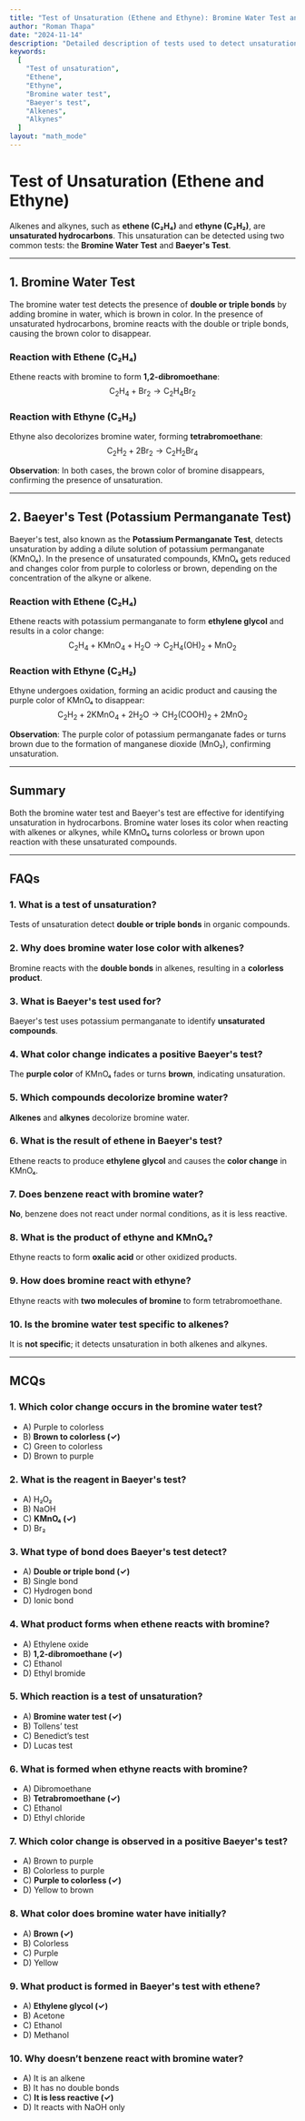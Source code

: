 ```yaml
---
title: "Test of Unsaturation (Ethene and Ethyne): Bromine Water Test and Baeyer's Test"
author: "Roman Thapa"
date: "2024-11-14"
description: "Detailed description of tests used to detect unsaturation in hydrocarbons such as ethene and ethyne, focusing on bromine water test and Baeyer's test."
keywords:
  [
    "Test of unsaturation",
    "Ethene",
    "Ethyne",
    "Bromine water test",
    "Baeyer's test",
    "Alkenes",
    "Alkynes"
  ]
layout: "math_mode"
---
```


# Test of Unsaturation (Ethene and Ethyne)

Alkenes and alkynes, such as **ethene (C₂H₄)** and **ethyne (C₂H₂)**, are **unsaturated hydrocarbons**. This unsaturation can be detected using two common tests: the **Bromine Water Test** and **Baeyer's Test**.

---

## 1. Bromine Water Test

The bromine water test detects the presence of **double or triple bonds** by adding bromine in water, which is brown in color. In the presence of unsaturated hydrocarbons, bromine reacts with the double or triple bonds, causing the brown color to disappear.

### Reaction with Ethene (C₂H₄)

Ethene reacts with bromine to form **1,2-dibromoethane**:
$$ \text{C}_2\text{H}_4 + \text{Br}_2 \rightarrow \text{C}_2\text{H}_4\text{Br}_2 $$

### Reaction with Ethyne (C₂H₂)

Ethyne also decolorizes bromine water, forming **tetrabromoethane**:
$$ \text{C}_2\text{H}_2 + 2\text{Br}_2 \rightarrow \text{C}_2\text{H}_2\text{Br}_4 $$

**Observation**: In both cases, the brown color of bromine disappears, confirming the presence of unsaturation.

---

## 2. Baeyer's Test (Potassium Permanganate Test)

Baeyer's test, also known as the **Potassium Permanganate Test**, detects unsaturation by adding a dilute solution of potassium permanganate (KMnO₄). In the presence of unsaturated compounds, KMnO₄ gets reduced and changes color from purple to colorless or brown, depending on the concentration of the alkyne or alkene.

### Reaction with Ethene (C₂H₄)

Ethene reacts with potassium permanganate to form **ethylene glycol** and results in a color change:
$$ \text{C}_2\text{H}_4 + \text{KMnO}_4 + \text{H}_2\text{O} \rightarrow \text{C}_2\text{H}_4(\text{OH})_2 + \text{MnO}_2 $$

### Reaction with Ethyne (C₂H₂)

Ethyne undergoes oxidation, forming an acidic product and causing the purple color of KMnO₄ to disappear:
$$ \text{C}_2\text{H}_2 + 2\text{KMnO}_4 + 2\text{H}_2\text{O} \rightarrow \text{CH}_2(\text{COOH})_2 + 2\text{MnO}_2 $$

**Observation**: The purple color of potassium permanganate fades or turns brown due to the formation of manganese dioxide (MnO₂), confirming unsaturation.

---

## Summary

Both the bromine water test and Baeyer's test are effective for identifying unsaturation in hydrocarbons. Bromine water loses its color when reacting with alkenes or alkynes, while KMnO₄ turns colorless or brown upon reaction with these unsaturated compounds.

---

## FAQs

### 1. What is a test of unsaturation?
Tests of unsaturation detect **double or triple bonds** in organic compounds.

### 2. Why does bromine water lose color with alkenes?
Bromine reacts with the **double bonds** in alkenes, resulting in a **colorless product**.

### 3. What is Baeyer's test used for?
Baeyer's test uses potassium permanganate to identify **unsaturated compounds**.

### 4. What color change indicates a positive Baeyer's test?
The **purple color** of KMnO₄ fades or turns **brown**, indicating unsaturation.

### 5. Which compounds decolorize bromine water?
**Alkenes** and **alkynes** decolorize bromine water.

### 6. What is the result of ethene in Baeyer's test?
Ethene reacts to produce **ethylene glycol** and causes the **color change** in KMnO₄.

### 7. Does benzene react with bromine water?
**No**, benzene does not react under normal conditions, as it is less reactive.

### 8. What is the product of ethyne and KMnO₄?
Ethyne reacts to form **oxalic acid** or other oxidized products.

### 9. How does bromine react with ethyne?
Ethyne reacts with **two molecules of bromine** to form tetrabromoethane.

### 10. Is the bromine water test specific to alkenes?
It is **not specific**; it detects unsaturation in both alkenes and alkynes.

---

## MCQs

### 1. Which color change occurs in the bromine water test?
- A) Purple to colorless
- B) **Brown to colorless (✓)**
- C) Green to colorless
- D) Brown to purple

### 2. What is the reagent in Baeyer's test?
- A) H₂O₂
- B) NaOH
- C) **KMnO₄ (✓)**
- D) Br₂

### 3. What type of bond does Baeyer's test detect?
- A) **Double or triple bond (✓)**
- B) Single bond
- C) Hydrogen bond
- D) Ionic bond

### 4. What product forms when ethene reacts with bromine?
- A) Ethylene oxide
- B) **1,2-dibromoethane (✓)**
- C) Ethanol
- D) Ethyl bromide

### 5. Which reaction is a test of unsaturation?
- A) **Bromine water test (✓)**
- B) Tollens’ test
- C) Benedict’s test
- D) Lucas test

### 6. What is formed when ethyne reacts with bromine?
- A) Dibromoethane
- B) **Tetrabromoethane (✓)**
- C) Ethanol
- D) Ethyl chloride

### 7. Which color change is observed in a positive Baeyer's test?
- A) Brown to purple
- B) Colorless to purple
- C) **Purple to colorless (✓)**
- D) Yellow to brown

### 8. What color does bromine water have initially?
- A) **Brown (✓)**
- B) Colorless
- C) Purple
- D) Yellow

### 9. What product is formed in Baeyer's test with ethene?
- A) **Ethylene glycol (✓)**
- B) Acetone
- C) Ethanol
- D) Methanol

### 10. Why doesn’t benzene react with bromine water?
- A) It is an alkene
- B) It has no double bonds
- C) **It is less reactive (✓)**
- D) It reacts with NaOH only
